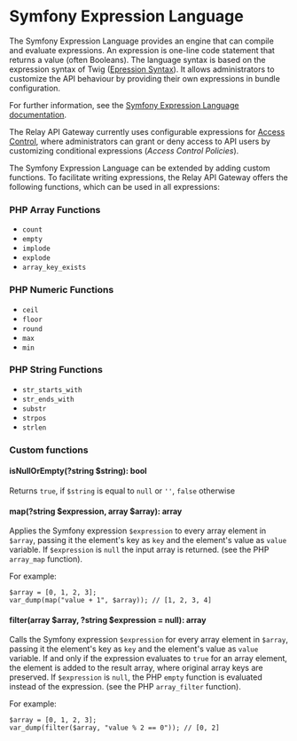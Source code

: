 # Symfony Expression Language

The Symfony Expression Language provides an engine that can compile and evaluate expressions. An expression is one-line
code statement that returns a value (often Booleans). The language syntax is based on the expression syntax of 
Twig ([Epression Syntax](https://symfony.com/doc/current/reference/formats/expression_language.html)). It allows
administrators to customize the API behaviour by providing their own expressions in bundle configuration.

For further information, see the
[Symfony Expression Language documentation](https://symfony.com/doc/current/components/expression_language.html).

The Relay API Gateway currently uses configurable expressions for [Access Control](access_control.md), where
administrators can grant or deny access to API users by customizing conditional expressions (_Access Control Policies_).

The Symfony Expression Language can be extended by adding custom functions. To facilitate writing expressions,
the Relay API Gateway offers the following functions, which can be used in all expressions:

### PHP Array Functions

* ```count```
* ```empty```
* ```implode```
* ```explode```
* ```array_key_exists```

### PHP Numeric Functions

* ```ceil```
* ```floor```
* ```round```
* ```max```
* ```min```

### PHP String Functions

* ```str_starts_with```
* ```str_ends_with```
* ```substr```
* ```strpos```
* ```strlen```

### Custom functions

#### isNullOrEmpty(?string $string): bool

Returns ```true```, if ```$string``` is equal to ```null``` or ```''```, ```false``` otherwise

#### map(?string $expression, array $array): array

Applies the Symfony expression ```$expression``` to every array element in ```$array```,
passing it the element's key as ```key``` and the element's value as ```value``` variable. If ```$expression```
is ```null``` the input array is returned. (see the PHP ```array_map``` function). 

For example: 
```
$array = [0, 1, 2, 3];
var_dump(map("value + 1", $array)); // [1, 2, 3, 4]
```

#### filter(array $array, ?string $expression = null): array

Calls the Symfony expression ```$expression``` for every array element in ```$array```, passing it the element's key
as ```key``` and the element's value as ```value``` variable. If and only if the expression evaluates to ```true``` for an array element,
the element is added to the result array, where original array keys are preserved. If ```$expression``` is ```null```, the PHP ```empty```
function is evaluated instead of the expression. (see the PHP ```array_filter``` function).

For example:
```
$array = [0, 1, 2, 3];
var_dump(filter($array, "value % 2 == 0")); // [0, 2] 
```